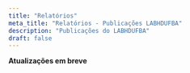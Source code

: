 ```yaml
---
title: "Relatórios"
meta_title: "Relatórios - Publicações LABHDUFBA"
description: "Publicações do LABHDUFBA"
draft: false
---
```


**Atualizações em breve**
